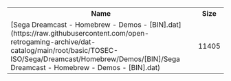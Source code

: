 <table>
<tr><th>Name</th><th>Size</th></tr>
<tr><td>
[Sega Dreamcast - Homebrew - Demos - [BIN].dat](https://raw.githubusercontent.com/open-retrogaming-archive/dat-catalog/main/root/basic/TOSEC-ISO/Sega/Dreamcast/Homebrew/Demos/[BIN]/Sega Dreamcast - Homebrew - Demos - [BIN].dat)
</td><td>11405</td></tr>
</table>
